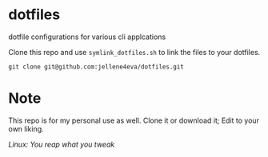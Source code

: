 # dotfiles
dotfile configurations for various cli applcations

Clone this repo and use `symlink_dotfiles.sh` to link the files to your dotfiles.
```
git clone git@github.com:jellene4eva/dotfiles.git
```

# Note
This repo is for my personal use as well. Clone it or download it; Edit to your own liking.

_Linux: You reap what you tweak_
